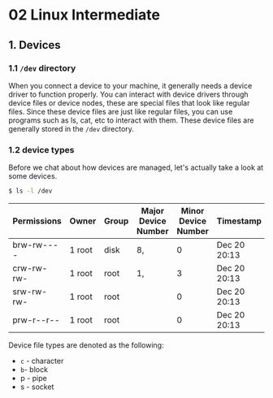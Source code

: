 # 02 Linux Intermediate

## 1. Devices
### 1.1 `/dev` directory
When you connect a device to your machine, it generally needs a device driver to function properly. You can interact with device drivers through device files or device nodes, these are special files that look like regular files. Since these device files are just like regular files, you can use programs such as ls, cat, etc to interact with them. These device files are generally stored in the `/dev` directory.

### 1.2 device types
Before we chat about how devices are managed, let's actually take a look at some devices.
```sh
$ ls -l /dev
```  

Permissions | Owner | Group | Major Device Number | Minor Device Number | Timestamp | Device Name
-- | -- | -- | -- | -- | -- | --
brw-rw---- | 1 root | disk | 8, | 0 | Dec 20 20:13 | sda  
crw-rw-rw- | 1 root | root | 1, | 3 | Dec 20 20:13 | null  
srw-rw-rw- | 1 root | root | | 0 | Dec 20 20:13 | log  
prw-r--r-- | 1 root | root | | 0 | Dec 20 20:13 | fdata

Device file types are denoted as the following:

-   `c` - character
-   `b`- block
-   p - pipe
-   s - socket
<!--stackedit_data:
eyJoaXN0b3J5IjpbLTExMzk4NDU1MzEsLTE1NDM5NjQ5MzJdfQ
==
-->